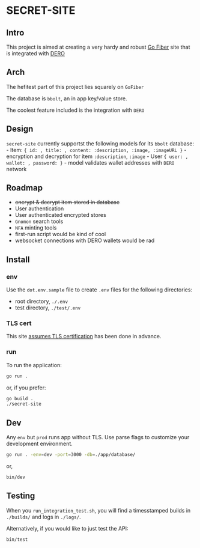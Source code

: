 # SECRET-SITE
## Intro
This project is aimed at creating a very hardy and robust [Go Fiber](https://gofiber.io/) site that is integrated with [DERO](https://dero.io)

## Arch
The hefitest part of this project lies squarely on `GoFiber`

The database is `bbolt`, an in app key/value store. 

The coolest feature included is the integration with `DERO`

## Design
`secret-site` currently supportst the following models for its `bbolt` database: 
    - Item: `{ id: , title: , content: :description, :image, :imageURL }`
        - encryption and decryption for item `:description`, `:image`
    - User `{ user: , wallet: , password: }`
        - model validates wallet addresses with `DERO` network

## Roadmap
- ~~encrypt & decrypt item stored in database~~
- User authentication
- User authenticated encrypted stores
- `Gnomon` search tools
- `NFA` minting tools
- first-run script would be kind of cool
- websocket connections with DERO wallets would be rad 

## Install

### env
Use the `dot.env.sample` file to create `.env` files for the following directories:
- root directory, `./.env` 
- test directory, `./test/.env`

### TLS cert
This site [assumes TLS certification](https://github.com/secretnamebasis/secret-site/blob/cd559806442bad5553464d6fbee86966fec1aa3e/app/site.go#L41) has been done in advance.

### run
To run the application: 
```sh
go run .
``` 
or, if you prefer:  
```sh
go build . 
./secret-site
```

## Dev 
Any `env` but `prod` runs app without TLS. Use parse flags to customize your development environment. 
```sh
go run . -env=dev -port=3000 -db=./app/database/
```
or,
```sh
bin/dev
```
## Testing
When you `run_integration_test.sh`, you will find a timesstamped builds in `./builds/` and logs in `./logs/`.

Alternatively, if you would like to just test the API:
```sh
bin/test
```
